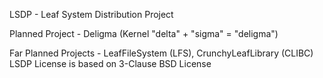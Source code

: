 LSDP - Leaf System Distribution Project

Planned Project - Deligma (Kernel "delta" + "sigma" = "deligma")

Far Planned Projects - LeafFileSystem (LFS), CrunchyLeafLibrary (CLIBC)
LSDP License is based on 3-Clause BSD License
